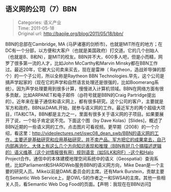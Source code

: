 语义网的公司（7）BBN
---
    
> Categories: 语义产业  
> Time: 2011-05-18  
> Original url: <http://baojie.org/blog/2011/05/18/bbn/>
    
BBN的总部在Cambridge, MA (马萨诸塞的剑桥市)，也就是MIT所在的地方；在DC有一个分部，以方便和大客户（也就是美国政府）打交道。它的几个创始人（也就是B、B和N），是MIT的校友。BBN并不大，600多人吧，但是小而精，网罗了很多第一流的人才，比如John McCarthy和Marvin Minsky都在BBN工作过。最近20年，它被大公司卖来买去，现在是雷神（ Raytheon，造战斧导弹的那个）的一个子公司，所以全称是Raytheon BBN Technologies.早先，这个公司是搞声学起家的（现在它的声学和自然语言处理还是很强的，比如Boomerang系统）。因为声学处理要用到很多计算，慢慢进入计算机领域。BBN在网络方面有很多贡献，比如ARPANET和电子邮件（@符号就是BBN的Craig Partridge提出的）。近年来在量子通信和语义网上，都有很多研究。这个公司的客户，主要就是军方和政府。BBN从DAML开始，就参与语义网的工作。最近军方的两个超级大项目，ITA和CTA，BBN都是主力之一，里面有很多关于语义网的子项目。如果要展开了说，一个帖子肯定说不完。下面这个图（by Dave Kolas）[Slides]，概述了BBN近期的一些语义网的工作。点击图片可看视频。更早期（2008）的一个介绍，看这里：http://videolectures.net/iswc08_dean_swb/BBN的语义网的工作，主要还是基础研究和应用基础研究，并不卖产品。军方把它的成果拿去，自己内部再消化。大体上有这么几个方向知识表现和推理（BBN有好几个搞描述逻辑的）语义维基（这个对情报很有用）规则语言（如SILK和RIF）-这个和Halo Project合作。通信中的本体建模地理空间系统中的语义（Geospatial）查询系统，比如Parliament和SHARDWeb服务BBN的语义网方向，Mike Dean是一个主要的研究人员。Mike以前是DAML委员会的主席。还有Mark Burstein，贡献主要在Semantic Web Service上，是OWL-S的作者之一和SWSA的主席。其他一些相关人员，看Semantic Web Dog Food的页面。【声明：我现在在BBN访问】     
    